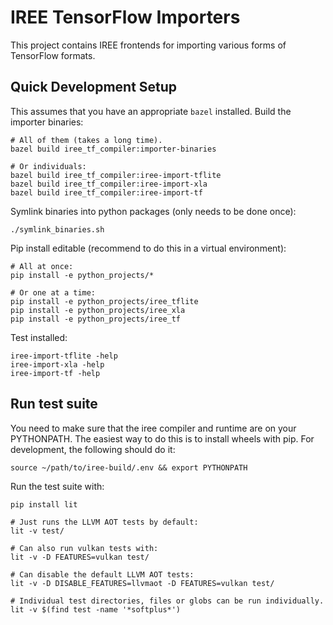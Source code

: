 # IREE TensorFlow Importers

This project contains IREE frontends for importing various forms of TensorFlow
formats.

## Quick Development Setup

This assumes that you have an appropriate `bazel` installed.
Build the importer binaries:

```
# All of them (takes a long time).
bazel build iree_tf_compiler:importer-binaries

# Or individuals:
bazel build iree_tf_compiler:iree-import-tflite
bazel build iree_tf_compiler:iree-import-xla
bazel build iree_tf_compiler:iree-import-tf
```

Symlink binaries into python packages (only needs to be done once):

```
./symlink_binaries.sh
```

Pip install editable (recommend to do this in a virtual environment):

```
# All at once:
pip install -e python_projects/*

# Or one at a time:
pip install -e python_projects/iree_tflite
pip install -e python_projects/iree_xla
pip install -e python_projects/iree_tf
```

Test installed:

```
iree-import-tflite -help
iree-import-xla -help
iree-import-tf -help
```

## Run test suite

You need to make sure that the iree compiler and runtime are on your PYTHONPATH.
The easiest way to do this is to install wheels with pip. For development,
the following should do it:

```
source ~/path/to/iree-build/.env && export PYTHONPATH
```

Run the test suite with:

```
pip install lit

# Just runs the LLVM AOT tests by default:
lit -v test/

# Can also run vulkan tests with:
lit -v -D FEATURES=vulkan test/

# Can disable the default LLVM AOT tests:
lit -v -D DISABLE_FEATURES=llvmaot -D FEATURES=vulkan test/

# Individual test directories, files or globs can be run individually.
lit -v $(find test -name '*softplus*')
```
